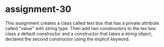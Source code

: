 # assignment-30

This assignment creates a class called text box that has a private attribute called "value" with string type. Then add two constructors to the tex box class a default constructor and a constructor that takes a string object, declared the second constructor using the explicit keyword.
